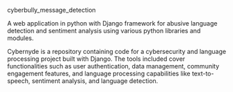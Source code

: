 cyberbully_message_detection

A web application in python with Django framework for abusive language detection and sentiment analysis using various python libraries and modules.

Cybernyde is a repository containing code for a cybersecurity and language processing project built with Django. The tools included cover functionalities such as user authentication, data management, community engagement features, and language processing capabilities like text-to-speech, sentiment analysis, and language detection.
